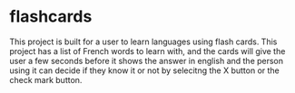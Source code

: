 # flashcards
This project is built for a user to learn languages using flash cards. 
This project has a list of French words to learn with, and the cards will give the user a few seconds before it shows the answer in english and the person 
using it can decide if they know it or not by selecitng the X button or the check mark button. 
